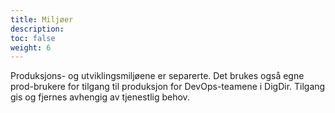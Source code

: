 ```yaml
---
title: Miljøer
description: 
toc: false
weight: 6
---
```


Produksjons- og utviklingsmiljøene er separerte.
Det brukes også egne prod-brukere for tilgang til produksjon for DevOps-teamene i DigDir.
Tilgang gis og fjernes avhengig av tjenestlig behov.
